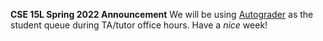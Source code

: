 __CSE 15L Spring 2022 Announcement__
We will be using [Autograder](https://autograder.ucsd.edu/) as the student queue during TA/tutor office hours.
Have a _nice_ week!

